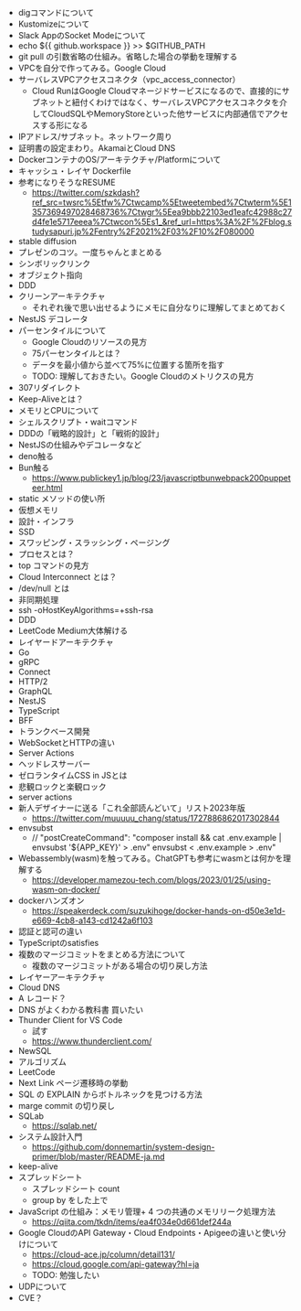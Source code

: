 - digコマンドについて
- Kustomizeについて
- Slack AppのSocket Modeについて
- echo ${{ github.workspace }} >> $GITHUB_PATH
- git pull の引数省略の仕組み。省略した場合の挙動を理解する
- VPCを自分で作ってみる。Google Cloud
- サーバレスVPCアクセスコネクタ（vpc_access_connector）
    - Cloud RunはGoogle Cloudマネージドサービスになるので、直接的にサブネットと紐付くわけではなく、サーバレスVPCアクセスコネクタを介してCloudSQLやMemoryStoreといった他サービスに内部通信でアクセスする形になる
- IPアドレス/サブネット。ネットワーク周り
- 証明書の設定まわり。AkamaiとCloud DNS
- DockerコンテナのOS/アーキテクチャ/Platformについて
- キャッシュ・レイヤ Dockerfile
- 参考になりそうなRESUME
    - https://twitter.com/szkdash?ref_src=twsrc%5Etfw%7Ctwcamp%5Etweetembed%7Ctwterm%5E1357369497028468736%7Ctwgr%5Eea9bbb22103ed1eafc42988c27d4fe1e5717eeea%7Ctwcon%5Es1_&ref_url=https%3A%2F%2Fblog.studysapuri.jp%2Fentry%2F2021%2F03%2F10%2F080000
- stable diffusion
- プレゼンのコツ。一度ちゃんとまとめる
- シンボリックリンク
- オブジェクト指向
- DDD
- クリーンアーキテクチャ
    - それぞれ後で思い出せるようにメモに自分なりに理解してまとめておく
- NestJS デコレータ
- パーセンタイルについて
    - Google Cloudのリソースの見方
    - 75パーセンタイルとは？
    - データを最小値から並べて75%に位置する箇所を指す
    - TODO: 理解しておきたい。Google Cloudのメトリクスの見方
- 307リダイレクト
- Keep-Aliveとは？
- メモリとCPUについて
- シェルスクリプト・waitコマンド
- DDDの「戦略的設計」と「戦術的設計」
- NestJSの仕組みやデコレータなど
- deno触る
- Bun触る
    - https://www.publickey1.jp/blog/23/javascriptbunwebpack200puppeteer.html
- static メソッドの使い所
- 仮想メモリ
- 設計・インフラ
- SSD
- スワッピング・スラッシング・ページング
- プロセスとは？
- top コマンドの見方
- Cloud Interconnect とは？
- /dev/null とは
- 非同期処理
- ssh -oHostKeyAlgorithms=+ssh-rsa
- DDD
- LeetCode Medium大体解ける
- レイヤードアーキテクチャ
- Go
- gRPC
- Connect
- HTTP/2
- GraphQL
- NestJS
- TypeScript
- BFF
- トランクベース開発
- WebSocketとHTTPの違い
- Server Actions
- ヘッドレスサーバー
- ゼロランタイムCSS in JSとは
- 悲観ロックと楽観ロック
- server actions
- 新人デザイナーに送る「これ全部読んどいて」リスト2023年版
    - https://twitter.com/muuuuu_chang/status/1727886862017302844
- envsubst
    - // "postCreateCommand": "composer install && cat .env.example | envsubst '${APP_KEY}' > .env" envsubst < .env.example > .env"
- Webassembly(wasm)を触ってみる。ChatGPTも参考にwasmとは何かを理解する
    - https://developer.mamezou-tech.com/blogs/2023/01/25/using-wasm-on-docker/
- dockerハンズオン
    - https://speakerdeck.com/suzukihoge/docker-hands-on-d50e3e1d-e669-4cb8-a143-cd1242a6f103
- 認証と認可の違い
- TypeScriptのsatisfies
- 複数のマージコミットをまとめる方法について
    - 複数のマージコミットがある場合の切り戻し方法
- レイヤーアーキテクチャ
- Cloud DNS
- A レコード？
- DNS がよくわかる教科書 買いたい
- Thunder Client for VS Code
  - 試す
  - https://www.thunderclient.com/
- NewSQL
- アルゴリズム
- LeetCode
- Next Link ページ遷移時の挙動
- SQL の EXPLAIN からボトルネックを見つける方法
- marge commit の切り戻し
- SQLab
    - https://sqlab.net/
- システム設計入門
    - https://github.com/donnemartin/system-design-primer/blob/master/README-ja.md
- keep-alive
- スプレッドシート
  - スプレッドシート count
  - group by をした上で
- JavaScript の仕組み：メモリ管理+ 4 つの共通のメモリリーク処理方法
  - https://qiita.com/tkdn/items/ea4f034e0d661def244a
- Google CloudのAPI Gateway・Cloud Endpoints・Apigeeの違いと使い分けについて
  - https://cloud-ace.jp/column/detail131/
  - https://cloud.google.com/api-gateway?hl=ja
  - TODO: 勉強したい
- UDPについて
- CVE？